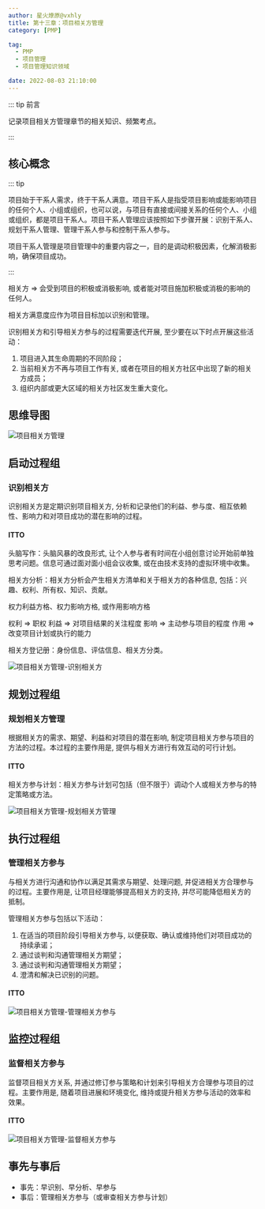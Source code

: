 ```yaml
---
author: 星火燎原@vxhly
title: 第十三章：项目相关方管理
category: [PMP]

tag:
  - PMP
  - 项目管理
  - 项目管理知识领域

date: 2022-08-03 21:10:00
---
```


::: tip 前言

记录项目相关方管理章节的相关知识、频繁考点。

:::

<!-- more -->

## 核心概念

::: tip

项目始于干系人需求，终于干系人满意。项目干系人是指受项目影响或能影响项目的任何个人、小组或组织，也可以说，与项目有直接或间接关系的任何个人、小组或组织，都是项目干系人。项目干系人管理应该按照如下步骤开展：识别干系人、规划干系人管理、管理干系人参与和控制干系人参与。

项目干系人管理是项目管理中的重要内容之一，目的是调动积极因素，化解消极影响，确保项目成功。

:::

相关方 => 会受到项目的积极或消极影响, 或者能对项目施加积极或消极的影响的任何人。

相关方满意度应作为项目目标加以识别和管理。

识别相关方和引导相关方参与的过程需要迭代开展, 至少要在以下时点开展这些活动：

1. 项目进入其生命周期的不同阶段；
2. 当前相关方不再与项目工作有关, 或者在项目的相关方社区中出现了新的相关方成员；
3. 组织内部或更大区域的相关方社区发生重大变化。

## 思维导图

![项目相关方管理](/assets/project-related-party-management.png)

## 启动过程组

### 识别相关方

识别相关方是定期识别项目相关方, 分析和记录他们的利益、参与度、相互依赖性、影响力和对项目成功的潜在影响的过程。

#### ITTO

头脑写作：头脑风暴的改良形式, 让个人参与者有时间在小组创意讨论开始前单独思考问题。信息可通过面对面小组会议收集,
或在由技术支持的虚拟环境中收集。

相关方分析：相关方分析会产生相关方清单和关于相关方的各种信息, 包括：兴趣、权利、所有权、知识、贡献。

权力利益方格、权力影响方格, 或作用影响方格

权利 => 职权
利益 => 对项目结果的关注程度
影响 => 主动参与项目的程度
作用 => 改变项目计划或执行的能力

相关方登记册：身份信息、评估信息、相关方分类。

![项目相关方管理-识别相关方](/assets/project-related-party-management-1.png)

## 规划过程组

### 规划相关方管理

根据相关方的需求、期望、利益和对项目的潜在影响, 制定项目相关方参与项目的方法的过程。本过程的主要作用是, 提供与相关方进行有效互动的可行计划。

#### ITTO

相关方参与计划：相关方参与计划可包括（但不限于）调动个人或相关方参与的特定策略或方法。

![项目相关方管理-规划相关方管理](/assets/project-related-party-management-2.png)

## 执行过程组

### 管理相关方参与

与相关方进行沟通和协作以满足其需求与期望、处理问题, 并促进相关方合理参与的过程。主要作用是, 让项目经理能够提高相关方的支持,
并尽可能降低相关方的抵制。

管理相关方参与包括以下活动：

1. 在适当的项目阶段引导相关方参与, 以便获取、确认或维持他们对项目成功的持续承诺；
2. 通过谈判和沟通管理相关方期望；
3. 通过谈判和沟通管理相关方期望；
4. 澄清和解决已识别的问题。

#### ITTO

![项目相关方管理-管理相关方参与](/assets/project-related-party-management-3.png)

## 监控过程组

### 监督相关方参与

监督项目相关方关系, 并通过修订参与策略和计划来引导相关方合理参与项目的过程。主要作用是, 随着项目进展和环境变化,
维持或提升相关方参与活动的效率和效果。

#### ITTO

![项目相关方管理-监督相关方参与](/assets/project-related-party-management-4.png)

## 事先与事后

- 事先：早识别、早分析、早参与
- 事后：管理相关方参与（或审查相关方参与计划）
